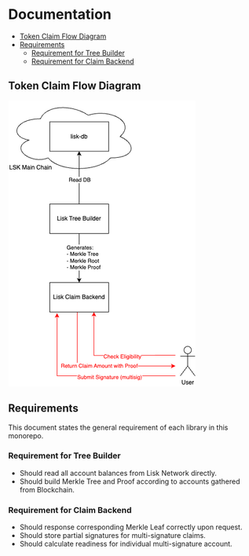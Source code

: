 # Documentation <!-- omit in toc -->

- [Token Claim Flow Diagram](#token-claim-flow-diagram)
- [Requirements](#requirements)
  - [Requirement for Tree Builder](#requirement-for-tree-builder)
  - [Requirement for Claim Backend](#requirement-for-claim-backend)

## Token Claim Flow Diagram

![Token_Claim_Flow.png](Token_Claim_Flow.png)

## Requirements

This document states the general requirement of each library in this monorepo.

### Requirement for Tree Builder

- Should read all account balances from Lisk Network directly.
- Should build Merkle Tree and Proof according to accounts gathered from Blockchain.

### Requirement for Claim Backend

- Should response corresponding Merkle Leaf correctly upon request.
- Should store partial signatures for multi-signature claims.
- Should calculate readiness for individual multi-signature account.
